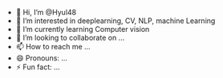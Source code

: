 - 👋 Hi, I’m @Hyul48
- 👀 I’m interested in deeplearning, CV, NLP, machine Learning
- 🌱 I’m currently learning Computer vision
- 💞️ I’m looking to collaborate on ...
- 📫 How to reach me ...
- 😄 Pronouns: ...
- ⚡ Fun fact: ...

<!---
Hyul48/Hyul48 is a ✨ special ✨ repository because its `README.md` (this file) appears on your GitHub profile.
You can click the Preview link to take a look at your changes.
--->
